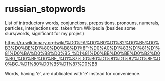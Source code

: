 # russian_stopwords
List of introductory words, conjunctions, prepositions, pronouns, numerals, particles, interjections etc. taken from Wikipedia (besides some slurs/words, significant for my projest)

https://ru.wiktionary.org/wiki/%D0%9A%D0%B0%D1%82%D0%B5%D0%B3%D0%BE%D1%80%D0%B8%D1%8F:%D0%A0%D1%83%D1%81%D1%81%D0%BA%D0%B8%D0%B5_%D1%81%D0%BB%D0%BE%D0%B2%D0%B0_%D0%BF%D0%BE_%D1%87%D0%B0%D1%81%D1%82%D1%8F%D0%BC_%D1%80%D0%B5%D1%87%D0%B8

Words, having 'ё', are dublicated with 'е' instead for convenience.
